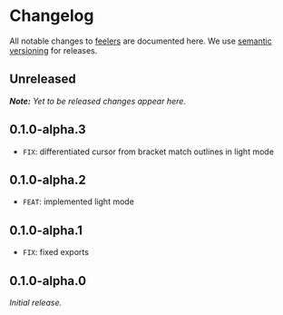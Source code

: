 # Changelog

All notable changes to [feelers](https://github.com/bpmn-io/feelers) are documented here. We use [semantic versioning](http://semver.org/) for releases.

## Unreleased

___Note:__ Yet to be released changes appear here._

## 0.1.0-alpha.3

- `FIX`: differentiated cursor from bracket match outlines in light mode

## 0.1.0-alpha.2

- `FEAT`: implemented light mode

## 0.1.0-alpha.1

- `FIX`: fixed exports 

## 0.1.0-alpha.0

_Initial release._
